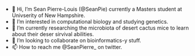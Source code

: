- 👋 Hi, I’m Sean Pierre-Louis (@SeanPie) currently a Masters student at Univserity of New Hampshire. 
- 👀 I’m interested in computational biology and studying genetics.
- 🌱 I’m currently researching the microbiota of desert cactus mice to learn about their deser sirvival abilities.
- 💞️ I’m looking to collaborate on bioinformatics-y stuff.
- 📫 How to reach me @SeanPierre_ on twitter.

<!---
SeanPie/SeanPie is a ✨ special ✨ repository because its `README.md` (this file) appears on your GitHub profile.
You can click the Preview link to take a look at your changes.
--->
